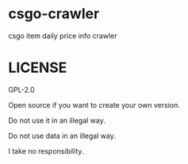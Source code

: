# csgo-crawler
csgo item daily price info crawler

# LICENSE
GPL-2.0

Open source if you want to create your own version.

Do not use it in an illegal way.

Do not use data in an illegal way.

I take no responsibility.